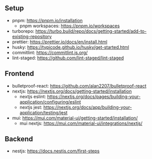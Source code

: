 ## Setup

- pnpm: https://pnpm.io/installation
  - pnpm workspaces: https://pnpm.io/workspaces
- turborepo: https://turbo.build/repo/docs/getting-started/add-to-existing-repository
- prettier: https://prettier.io/docs/en/install.html
- husky: https://typicode.github.io/husky/get-started.html
- commitlint: https://commitlint.js.org/
- lint-staged: https://github.com/lint-staged/lint-staged

## Frontend

- bulletproof-react: https://github.com/alan2207/bulletproof-react
- nextjs: https://nextjs.org/docs/getting-started/installation
  - nextjs eslint: https://nextjs.org/docs/pages/building-your-application/configuring/eslint
  - nextjs jest: https://nextjs.org/docs/app/building-your-application/testing/jest
- mui: https://mui.com/material-ui/getting-started/installation/
  - mui nextjs: https://mui.com/material-ui/integrations/nextjs/

## Backend

- nestjs: https://docs.nestjs.com/first-steps
